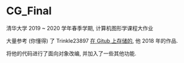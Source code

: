 # CG_Final #

清华大学 2019 ~ 2020 学年春季学期, 计算机图形学课程大作业

大量参考 (你懂得) 了 Trinkle23897 [在 Gitub 上存储的](https://github.com/Trinkle23897/Computational-Graphics-THU-2018), 他 2018 年的作品.

将他的代码进行了面向对象改编, 并加入了一些其他功能.
